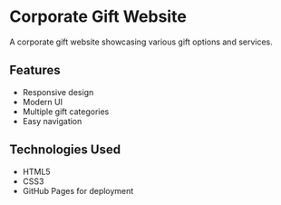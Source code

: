 # Corporate Gift Website

A corporate gift website showcasing various gift options and services.

## Features
- Responsive design
- Modern UI
- Multiple gift categories
- Easy navigation

## Technologies Used
- HTML5
- CSS3
- GitHub Pages for deployment 